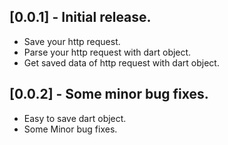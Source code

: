 ## [0.0.1] - Initial release.

* Save your http request.
* Parse your http request with dart <Map> object.
* Get saved data of http request with dart <Map> object.

## [0.0.2] - Some minor bug fixes.

* Easy to save dart <Map> object.
* Some Minor bug fixes.

